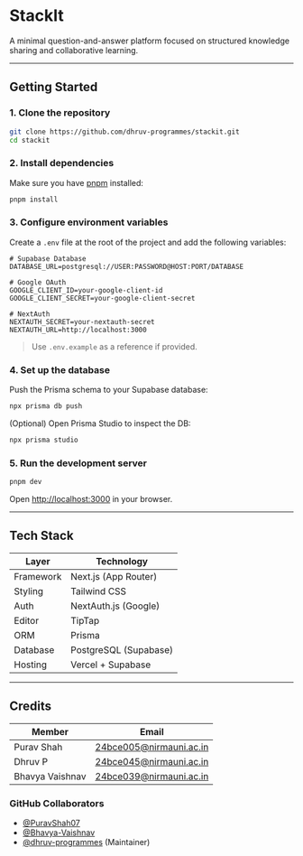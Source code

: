 # StackIt

A minimal question-and-answer platform focused on structured knowledge sharing and collaborative learning.

---

## Getting Started

### 1. Clone the repository

```bash
git clone https://github.com/dhruv-programmes/stackit.git
cd stackit
```

### 2. Install dependencies

Make sure you have [pnpm](https://pnpm.io/) installed:

```bash
pnpm install
```

### 3. Configure environment variables

Create a `.env` file at the root of the project and add the following variables:

```
# Supabase Database
DATABASE_URL=postgresql://USER:PASSWORD@HOST:PORT/DATABASE

# Google OAuth
GOOGLE_CLIENT_ID=your-google-client-id
GOOGLE_CLIENT_SECRET=your-google-client-secret

# NextAuth
NEXTAUTH_SECRET=your-nextauth-secret
NEXTAUTH_URL=http://localhost:3000
```

> Use `.env.example` as a reference if provided.

### 4. Set up the database

Push the Prisma schema to your Supabase database:

```bash
npx prisma db push
```

(Optional) Open Prisma Studio to inspect the DB:

```bash
npx prisma studio
```

### 5. Run the development server

```bash
pnpm dev
```

Open [http://localhost:3000](http://localhost:3000) in your browser.

---

## Tech Stack

| Layer       | Technology            |
|-------------|------------------------|
| Framework   | Next.js (App Router)   |
| Styling     | Tailwind CSS           |
| Auth        | NextAuth.js (Google)   |
| Editor      | TipTap                 |
| ORM         | Prisma                 |
| Database    | PostgreSQL (Supabase)  |
| Hosting     | Vercel + Supabase      |

---

## Credits

| Member          | Email                       |
|-----------------|-----------------------------|
| Purav Shah      | 24bce005@nirmauni.ac.in     |
| Dhruv P         | 24bce045@nirmauni.ac.in     |
| Bhavya Vaishnav | 24bce039@nirmauni.ac.in     |

### GitHub Collaborators

- [@PuravShah07](https://github.com/PuravShah07)
- [@Bhavya-Vaishnav](https://github.com/Bhavya-Vaishnav)
- [@dhruv-programmes](https://github.com/dhruv-programmes) (Maintainer)
